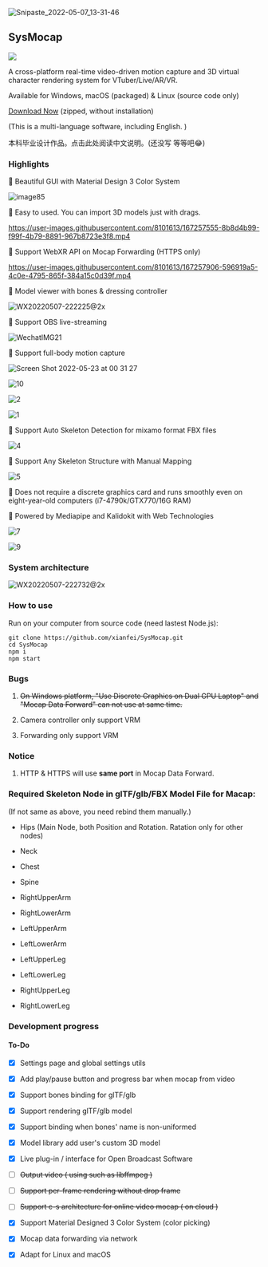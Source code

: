 ![Snipaste_2022-05-07_13-31-46](README.assets/Snipaste_2022-05-07_13-31-46.png)

## SysMocap

<img src="https://github.com/xianfei/SysMocap/actions/workflows/main.yml/badge.svg">  

A cross-platform real-time video-driven motion capture and 3D virtual character rendering system for VTuber/Live/AR/VR.

Available for Windows, macOS (packaged) & Linux (source code only)

[Download Now](https://github.com/xianfei/SysMocap/releases) (zipped, without installation)

(This is a multi-language software, including English. )

本科毕业设计作品。点击此处阅读中文说明。(还没写 等等吧😂)

### Highlights

🌟 Beautiful GUI with Material Design 3 Color System

![image85](README.assets/image85.png)

🌟 Easy to used. You can import 3D models just with drags.

https://user-images.githubusercontent.com/8101613/167257555-8b8d4b99-f99f-4b79-8891-967b8723e3f8.mp4

🌟 Support WebXR API on Mocap Forwarding (HTTPS only)

https://user-images.githubusercontent.com/8101613/167257906-596919a5-4c0e-4795-865f-384a15c0d39f.mp4

🌟 Model viewer with bones & dressing controller

![WX20220507-222225@2x](README.assets/WX20220507-222225@2x.png)

🌟 Support OBS live-streaming

![WechatIMG21](README.assets/WechatIMG21.jpeg)

🌟 Support full-body motion capture

![Screen Shot 2022-05-23 at 00 31 27](https://user-images.githubusercontent.com/8101613/171019881-8b95a1fd-c513-430e-b55e-a449a3524e7b.png)

![10](https://user-images.githubusercontent.com/8101613/172043152-03239ea2-77a8-4a6c-bfdb-80b2b4d2d0cf.gif)

![2](https://user-images.githubusercontent.com/8101613/172043163-c60a7dce-9547-4a21-a07e-7a28c4a53021.gif)

![1](https://user-images.githubusercontent.com/8101613/172043173-9a6f6620-a3c4-433f-9a35-93b3cc3eb091.gif)

🌟 Support Auto Skeleton Detection for mixamo format FBX files

![4](https://user-images.githubusercontent.com/8101613/172043233-d09fb829-290c-466e-9f81-5c79a2c04ad4.gif)

🌟 Support Any Skeleton Structure with Manual Mapping

![5](https://user-images.githubusercontent.com/8101613/172043269-82a90435-08ca-412f-87cc-6c76b301ab09.gif)

🌟 Does not require a discrete graphics card and runs smoothly even on eight-year-old computers (i7-4790k/GTX770/16G RAM)

🌟 Powered by Mediapipe and Kalidokit with Web Technologies

![7](https://user-images.githubusercontent.com/8101613/172043337-9da13783-d8e9-4c8e-9f45-bdbe027d70d7.gif)

![9](https://user-images.githubusercontent.com/8101613/172043340-9ee27a62-8972-47ab-bfdc-38ff16fd10da.gif)

### System architecture

![WX20220507-222732@2x](README.assets/WX20220507-222732@2x.png)

### How to use

Run on your computer from source code (need lastest Node.js):

```shell
git clone https://github.com/xianfei/SysMocap.git
cd SysMocap
npm i
npm start
```

### Bugs

1. ~~On Windows platform, "Use Discrete Graphics on Dual GPU Laptop" and "Mocap Data Forward" can not use at same time.~~

2. Camera controller only support VRM

3. Forwarding only support VRM

### Notice

1. HTTP & HTTPS will use **same port** in Mocap Data Forward.

### Required Skeleton Node in glTF/glb/FBX Model File for Macap:

(If not same as above, you need rebind them manually.)

- Hips (Main Node, both Position and Rotation. Ratation only for other nodes)

- Neck

- Chest

- Spine

- RightUpperArm

- RightLowerArm

- LeftUpperArm

- LeftLowerArm

- LeftUpperLeg

- LeftLowerLeg

- RightUpperLeg

- RightLowerLeg

### Development progress

#### To-Do

- [x] Settings page and global settings utils

- [x] Add play/pause button and progress bar when mocap from video 

- [x] Support bones binding for glTF/glb

- [x] Support rendering glTF/glb model

- [x] Support binding when bones' name is non-uniformed

- [x] Model library add user's custom 3D model

- [x] Live plug-in / interface for Open Broadcast Software

- [ ] ~~Output video ( using such as libffmpeg )~~

- [ ] ~~Support per-frame rendering without drop frame~~

- [ ] ~~Support c-s architecture for online video mocap ( on cloud )~~

- [x] Support Material Designed 3 Color System (color picking)

- [x] Mocap data forwarding via network

- [x] Adapt for Linux and macOS 
